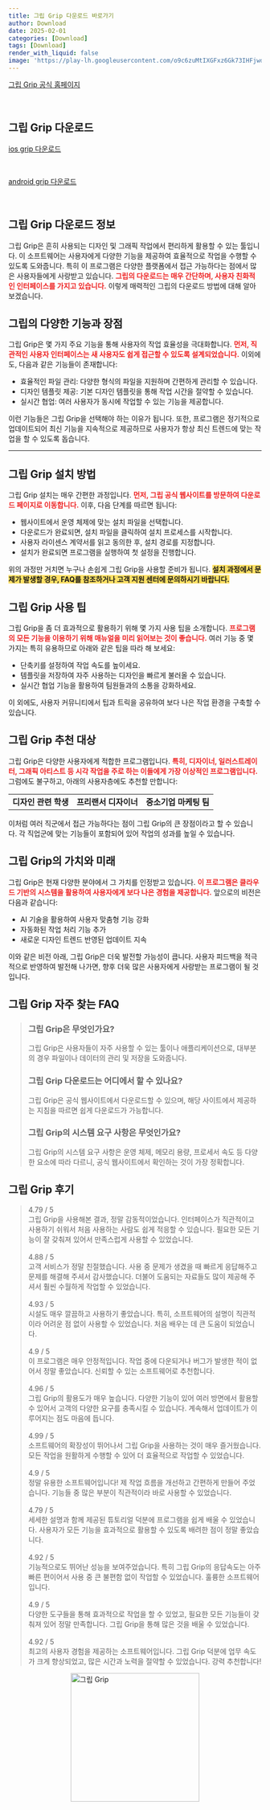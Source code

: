 ```yaml
---
title: 그립 Grip 다운로드 바로가기
author: Download
date: 2025-02-01
categories: [Download]
tags: [Download]
render_with_liquid: false
image: 'https://play-lh.googleusercontent.com/o9c6zuMtIXGFxz6Gk73IHFjwdtVhcN3XV8wfN0_ZmDusB-dqczY9oUuYuzDnIMm6zL4=s256-rw'
---
```

<p><a class='click-button' title='그립 Grip' href='https://www.grip.show/?srsltid=AfmBOoq8F510hiLliR2erweWdR8vOTIOzIyplyIVA5n-qr-xFYGcZv2H' rel='nofollow'>그립 Grip 공식 홈페이지</a></p><br>
<h2 id='그립 Grip_다운로드'>그립 Grip 다운로드</h2>
<p><a class="click-button ios" title="grip 다운로드" href="https://apps.apple.com/kr/app/%EA%B7%B8%EB%A6%BD-grip/id1446689861" rel="nofollow">ios grip 다운로드</a></p><br>
<p><a class="click-button android" title="grip 다운로드" href="https://play.google.comhttps://play.google.com/store/apps/details?id=show.grip" rel="nofollow">android grip 다운로드</a></p><br>


<h2 id='Grip_다운로드_정보'>그립 Grip 다운로드 정보</h2>

<p>그립 Grip은 흔히 사용되는 디자인 및 그래픽 작업에서 편리하게 활용할 수 있는 툴입니다. 이 소프트웨어는 사용자에게 다양한 기능을 제공하여 효율적으로 작업을 수행할 수 있도록 도와줍니다. 특히 이 프로그램은 다양한 플랫폼에서 접근 가능하다는 점에서 많은 사용자들에게 사랑받고 있습니다. <b><span style="color: #ee2323;">그립의 다운로드는 매우 간단하며, 사용자 친화적인 인터페이스를 가지고 있습니다.</span></b> 이렇게 매력적인 그립의 다운로드 방법에 대해 알아보겠습니다.</p>

<h2 id='Grip_기능과_장점'>그립의 다양한 기능과 장점</h2>

<p>그립 Grip은 몇 가지 주요 기능을 통해 사용자의 작업 효율성을 극대화합니다. <b><span style="color: #ee2323;">먼저, 직관적인 사용자 인터페이스는 새 사용자도 쉽게 접근할 수 있도록 설계되었습니다.</span></b> 이외에도, 다음과 같은 기능들이 존재합니다:</p>

<ul>
    <li>효율적인 파일 관리: 다양한 형식의 파일을 지원하며 간편하게 관리할 수 있습니다.</li>
    <li>디자인 템플릿 제공: 기본 디자인 템플릿을 통해 작업 시간을 절약할 수 있습니다.</li>
    <li>실시간 협업: 여러 사용자가 동시에 작업할 수 있는 기능을 제공합니다.</li>
</ul>

<p>이런 기능들은 그립 Grip을 선택해야 하는 이유가 됩니다. 또한, 프로그램은 정기적으로 업데이트되어 최신 기능을 지속적으로 제공하므로 사용자가 항상 최신 트렌드에 맞는 작업을 할 수 있도록 돕습니다.</p>

<hr />

<h2 id='Grip_설치_방법'>그립 Grip 설치 방법</h2>

<p>그립 Grip 설치는 매우 간편한 과정입니다. <b><span style="color: #ee2323;">먼저, 그립 공식 웹사이트를 방문하여 다운로드 페이지로 이동합니다.</span></b> 이후, 다음 단계를 따르면 됩니다:</p>

<ul>
    <li>웹사이트에서 운영 체제에 맞는 설치 파일을 선택합니다.</li>
    <li>다운로드가 완료되면, 설치 파일을 클릭하여 설치 프로세스를 시작합니다.</li>
    <li>사용자 라이센스 계약서를 읽고 동의한 후, 설치 경로를 지정합니다.</li>
    <li>설치가 완료되면 프로그램을 실행하여 첫 설정을 진행합니다.</li>
</ul>

<p>위의 과정만 거치면 누구나 손쉽게 그립 Grip을 사용할 준비가 됩니다. <b><span style="background-color: #ffe066;">설치 과정에서 문제가 발생할 경우, FAQ를 참조하거나 고객 지원 센터에 문의하시기 바랍니다.</span></b></p>

<h2 id='Grip_사용_팁'>그립 Grip 사용 팁</h2>

<p>그립 Grip을 좀 더 효과적으로 활용하기 위해 몇 가지 사용 팁을 소개합니다. <b><span style="color: #ee2323;">프로그램의 모든 기능을 이용하기 위해 매뉴얼을 미리 읽어보는 것이 좋습니다.</span></b> 여러 기능 중 몇 가지는 특히 유용하므로 아래와 같은 팁을 따라 해 보세요:</p>

<ul>
    <li>단축키를 설정하여 작업 속도를 높이세요.</li>
    <li>템플릿을 저장하여 자주 사용하는 디자인을 빠르게 불러올 수 있습니다.</li>
    <li>실시간 협업 기능을 활용하여 팀원들과의 소통을 강화하세요.</li>
</ul>

<p>이 외에도, 사용자 커뮤니티에서 팁과 트릭을 공유하여 보다 나은 작업 환경을 구축할 수 있습니다.</p>

<h2 id='Grip_추천_대상'>그립 Grip 추천 대상</h2>

<p>그립 Grip은 다양한 사용자에게 적합한 프로그램입니다. <b><span style="color: #ee2323;">특히, 디자이너, 일러스트레이터, 그래픽 아티스트 등 시각 작업을 주로 하는 이들에게 가장 이상적인 프로그램입니다.</span></b> 그럼에도 불구하고, 아래의 사용자층에도 추천할 만합니다:</p>

<table>
    <tr>
        <td style="text-align: center; height: 17px;"><b>디자인 관련 학생</b></td>
        <td style="text-align: center; height: 17px;"><b>프리랜서 디자이너</b></td>
        <td style="text-align: center; height: 17px;"><b>중소기업 마케팅 팀</b></td>
    </tr>
</table>

<p>이처럼 여러 직군에서 접근 가능하다는 점이 그립 Grip의 큰 장점이라고 할 수 있습니다. 각 직업군에 맞는 기능들이 포함되어 있어 작업의 성과를 높일 수 있습니다.</p>

<h2 id='Grip_가치'>그립 Grip의 가치와 미래</h2>

<p>그립 Grip은 현재 다양한 분야에서 그 가치를 인정받고 있습니다. <b><span style="color: #ee2323;">이 프로그램은 클라우드 기반의 시스템을 활용하여 사용자에게 보다 나은 경험을 제공합니다.</span></b> 앞으로의 비전은 다음과 같습니다:</p>

<ul>
    <li>AI 기술을 활용하여 사용자 맞춤형 기능 강화</li>
    <li>자동화된 작업 처리 기능 추가</li>
    <li>새로운 디자인 트렌드 반영된 업데이트 지속</li>
</ul>

<p>이와 같은 비전 아래, 그립 Grip은 더욱 발전할 가능성이 큽니다. 사용자 피드백을 적극적으로 반영하여 발전해 나가면, 향후 더욱 많은 사용자에게 사랑받는 프로그램이 될 것입니다.</p>


<h2 id='그립 Grip_자주_찾는_FAQ'>그립 Grip 자주 찾는 FAQ</h2>
<div itemscope="" itemtype="https://schema.org/FAQPage"> <blockquote> <div itemscope="" itemprop="mainEntity" itemtype="https://schema.org/Question"> <h3 itemprop="name">그립 Grip은 무엇인가요?</h3> <div itemscope="" itemprop="acceptedAnswer" itemtype="https://schema.org/Answer"> <span itemprop="text"> <p>그립 Grip은 사용자들이 자주 사용할 수 있는 툴이나 애플리케이션으로, 대부분의 경우 파일이나 데이터의 관리 및 저장을 도와줍니다.</p> </span> </div> </div> <div itemscope="" itemprop="mainEntity" itemtype="https://schema.org/Question"> <h3 itemprop="name">그립 Grip 다운로드는 어디에서 할 수 있나요?</h3> <div itemscope="" itemprop="acceptedAnswer" itemtype="https://schema.org/Answer"> <span itemprop="text"> <p>그립 Grip은 공식 웹사이트에서 다운로드할 수 있으며, 해당 사이트에서 제공하는 지침을 따르면 쉽게 다운로드가 가능합니다.</p> </span> </div> </div> <div itemscope="" itemprop="mainEntity" itemtype="https://schema.org/Question"> <h3 itemprop="name">그립 Grip의 시스템 요구 사항은 무엇인가요?</h3> <div itemscope="" itemprop="acceptedAnswer" itemtype="https://schema.org/Answer"> <span itemprop="text"> <p>그립 Grip의 시스템 요구 사항은 운영 체제, 메모리 용량, 프로세서 속도 등 다양한 요소에 따라 다르니, 공식 웹사이트에서 확인하는 것이 가장 정확합니다.</p> </span> </div> </div> </blockquote> </div>
<h2 id='그립 Grip_후기'>그립 Grip 후기</h2>
<div itemscope itemtype="https://schema.org/Product">
  <blockquote>
  <div itemprop="review" itemscope itemtype="https://schema.org/Review">
      <div itemprop="reviewRating" itemscope itemtype="https://schema.org/Rating"> <span itemprop="ratingValue">4.79</span> / <span itemprop="bestRating">5</span> </div>
      <span itemprop="reviewBody">그립 Grip을 사용해본 결과, 정말 감동적이었습니다. 인터페이스가 직관적이고 사용하기 쉬워서 처음 사용하는 사람도 쉽게 적응할 수 있습니다. 필요한 모든 기능이 잘 갖춰져 있어서 만족스럽게 사용할 수 있었습니다.</span>
  </div>
  <br>
  <div itemprop="review" itemscope itemtype="https://schema.org/Review">
      <div itemprop="reviewRating" itemscope itemtype="schema.org/Rating"> <span itemprop="ratingValue">4.88</span> / <span itemprop="bestRating">5</span> </div>
      <span itemprop="reviewBody">고객 서비스가 정말 친절했습니다. 사용 중 문제가 생겼을 때 빠르게 응답해주고 문제를 해결해 주셔서 감사했습니다. 더불어 도움되는 자료들도 많이 제공해 주셔서 훨씬 수월하게 작업할 수 있었습니다.</span>
  </div>
  <br>
  <div itemprop="review" itemscope itemtype="https://schema.org/Review">
      <div itemprop="reviewRating" itemscope itemtype="schema.org/Rating"> <span itemprop="ratingValue">4.93</span> / <span itemprop="bestRating">5</span> </div>
      <span itemprop="reviewBody">시설도 매우 깔끔하고 사용하기 좋았습니다. 특히, 소프트웨어의 설명이 직관적이라 어려운 점 없이 사용할 수 있었습니다. 처음 배우는 데 큰 도움이 되었습니다.</span>
  </div>
  <br>
  <div itemprop="review" itemscope itemtype="https://schema.org/Review">
      <div itemprop="reviewRating" itemscope itemtype="schema.org/Rating"> <span itemprop="ratingValue">4.9</span> / <span itemprop="bestRating">5</span> </div>
      <span itemprop="reviewBody">이 프로그램은 매우 안정적입니다. 작업 중에 다운되거나 버그가 발생한 적이 없어서 정말 좋았습니다. 신뢰할 수 있는 소프트웨어로 추천합니다.</span>
  </div>
  <br>
  <div itemprop="review" itemscope itemtype="https://schema.org/Review">
      <div itemprop="reviewRating" itemscope itemtype="schema.org/Rating"> <span itemprop="ratingValue">4.96</span> / <span itemprop="bestRating">5</span> </div>
      <span itemprop="reviewBody">그립 Grip의 활용도가 매우 높습니다. 다양한 기능이 있어 여러 방면에서 활용할 수 있어서 고객의 다양한 요구를 충족시킬 수 있습니다. 계속해서 업데이트가 이루어지는 점도 마음에 듭니다.</span>
  </div>
  <br>
  <div itemprop="review" itemscope itemtype="https://schema.org/Review">
      <div itemprop="reviewRating" itemscope itemtype="schema.org/Rating"> <span itemprop="ratingValue">4.99</span> / <span itemprop="bestRating">5</span> </div>
      <span itemprop="reviewBody">소프트웨어의 확장성이 뛰어나서 그립 Grip을 사용하는 것이 매우 즐거웠습니다. 모든 작업을 원활하게 수행할 수 있어 더 효율적으로 작업할 수 있었습니다.</span>
  </div>
  <br>
  <div itemprop="review" itemscope itemtype="https://schema.org/Review">
      <div itemprop="reviewRating" itemscope itemtype="schema.org/Rating"> <span itemprop="ratingValue">4.9</span> / <span itemprop="bestRating">5</span> </div>
      <span itemprop="reviewBody">정말 유용한 소프트웨어입니다! 제 작업 흐름을 개선하고 간편하게 만들어 주었습니다. 기능들 중 많은 부분이 직관적이라 바로 사용할 수 있었습니다.</span>
  </div>
  <br>
  <div itemprop="review" itemscope itemtype="https://schema.org/Review">
      <div itemprop="reviewRating" itemscope itemtype="schema.org/Rating"> <span itemprop="ratingValue">4.79</span> / <span itemprop="bestRating">5</span> </div>
      <span itemprop="reviewBody">세세한 설명과 함께 제공된 튜토리얼 덕분에 프로그램을 쉽게 배울 수 있었습니다. 사용자가 모든 기능을 효과적으로 활용할 수 있도록 배려한 점이 정말 좋았습니다.</span>
  </div>
  <br>
  <div itemprop="review" itemscope itemtype="https://schema.org/Review">
      <div itemprop="reviewRating" itemscope itemtype="schema.org/Rating"> <span itemprop="ratingValue">4.92</span> / <span itemprop="bestRating">5</span> </div>
      <span itemprop="reviewBody">기능적으로도 뛰어난 성능을 보여주었습니다. 특히 그립 Grip의 응답속도는 아주 빠른 편이어서 사용 중 큰 불편함 없이 작업할 수 있었습니다. 훌륭한 소프트웨어입니다.</span>
  </div>
  <br>
  <div itemprop="review" itemscope itemtype="https://schema.org/Review">
      <div itemprop="reviewRating" itemscope itemtype="schema.org/Rating"> <span itemprop="ratingValue">4.9</span> / <span itemprop="bestRating">5</span> </div>
      <span itemprop="reviewBody">다양한 도구들을 통해 효과적으로 작업을 할 수 있었고, 필요한 모든 기능들이 갖춰져 있어 정말 만족합니다. 그립 Grip을 통해 많은 것을 배울 수 있었습니다.</span>
  </div>
  <br>
  <div itemprop="review" itemscope itemtype="https://schema.org/Review">
      <div itemprop="reviewRating" itemscope itemtype="schema.org/Rating"> <span itemprop="ratingValue">4.92</span> / <span itemprop="bestRating">5</span> </div>
      <span itemprop="reviewBody">최고의 사용자 경험을 제공하는 소프트웨어입니다. 그립 Grip 덕분에 업무 속도가 크게 향상되었고, 많은 시간과 노력을 절약할 수 있었습니다. 강력 추천합니다!</span>
  </div>
  </blockquote>
</div>
<figure class="image" style="display: flex; justify-content: center; align-items: center; margin: 0;"><img src="https://play-lh.googleusercontent.com/o9c6zuMtIXGFxz6Gk73IHFjwdtVhcN3XV8wfN0_ZmDusB-dqczY9oUuYuzDnIMm6zL4=s256-rw" alt="그립 Grip" width="256" height="256" style="max-width: 100%; height: auto;"></figure>